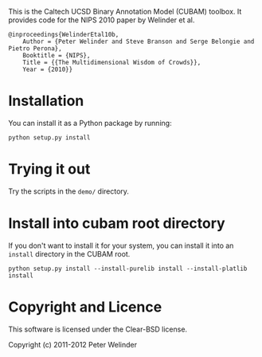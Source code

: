 This is the Caltech UCSD Binary Annotation Model (CUBAM) toolbox. 
It provides code for the NIPS 2010 paper by Welinder et al.

    @inproceedings{WelinderEtal10b,
        Author = {Peter Welinder and Steve Branson and Serge Belongie and Pietro Perona},
        Booktitle = {NIPS},
        Title = {{The Multidimensional Wisdom of Crowds}},
        Year = {2010}}

# Installation #

You can install it as a Python package by running:

    python setup.py install

# Trying it out #

Try the scripts in the `demo/` directory.

# Install into cubam root directory #

If you don't want to install it for your system, you can install it into an `install` directory in the CUBAM root.

    python setup.py install --install-purelib install --install-platlib install

# Copyright and Licence #

This software is licensed under the Clear-BSD license.

Copyright (c) 2011-2012 Peter Welinder
